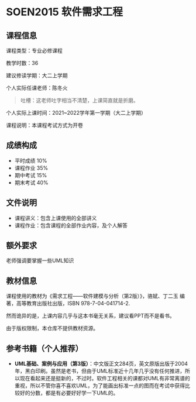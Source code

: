# SOEN2015 软件需求工程

## 课程信息

课程类型：专业必修课程

教学时数：36

建议修读学期：大二上学期

个人实际任课老师：陈冬火
> 吐槽：这老师吐字相当不清楚，上课简直就是折磨。

个人实际上课时间：2021~2022学年第一学期（大二上学期）

课程说明：本课程考试方式为开卷


## 成绩构成

- 平时成绩 10%
- 课程作业 35%
- 期中考试 15%
- 期末考试 40% 

## 文件说明

- 课程讲义：包含上课使用的全部讲义
- 课程作业：包含课程的全部作业内容，及个人解答

## 额外要求
老师强调要掌握一些UML知识

## 教材信息

课程使用的教材为《需求工程——软件建模与分析（第2版）》，骆斌、丁二玉 编著，高等教育出版社出版，ISBN 978-7-04-041714-2.

然而诡异的是，上课内容几乎与这本书毫无关系，建议看PPT而不是看书。

由于版权限制，本仓库不提供教材资源。

## 参考书籍（个人推荐）

- **UML基础、案例与应用（第3版）**：中文版正文284页，英文原版出版于2004年，黑白印刷。虽然是老书，但由于UML标准近十几年几乎没有任何推进，所以现在看起来还是挺新的，不过时。软件工程相关的课都对UML有非常离谱的重视，所以不管你喜不喜欢UML，为了能画出标准一点的图而在考试中获得比较好的分数，都是有必要好好学一下UML的。
